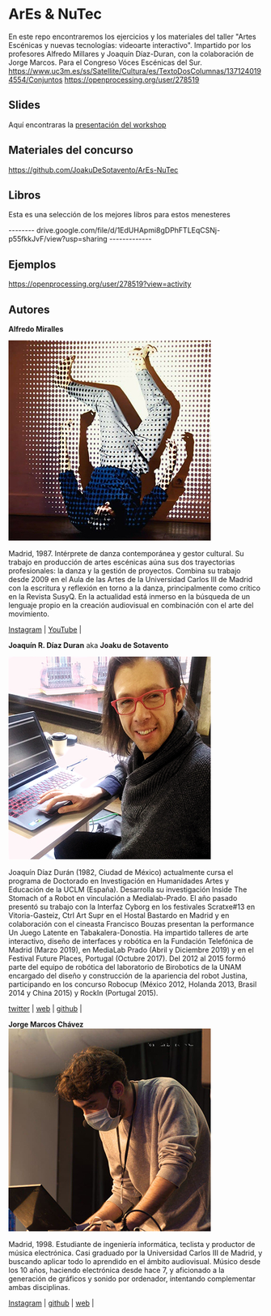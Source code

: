 # ArEs & NuTec
En este repo encontraremos los ejercicios y los materiales del taller "Artes Escénicas y nuevas tecnologías: videoarte interactivo". Impartido por los profesores Alfredo Millares y Joaquín Díaz-Duran, con la colaboración de Jorge Marcos. Para el Congreso Vóces Escénicas del Sur.
<https://www.uc3m.es/ss/Satellite/Cultura/es/TextoDosColumnas/1371240194554/Conjuntos>
<https://openprocessing.org/user/278519>

## Slides

Aquí encontraras la [presentación del workshop](https://docs.google.com/presentation/d/1DX37IQetv_PP4Qh69zUOSTQCTIWbKxt1YpE8Olq1D04/edit?usp=sharing)

## Materiales del concurso

<https://github.com/JoakuDeSotavento/ArEs-NuTec>

## Libros

Esta es una selección de los mejores libros para estos menesteres

--------  drive.google.com/file/d/1EdUHApmi8gDPhFTLEqCSNj-p55fkkJvF/view?usp=sharing -------------

## Ejemplos

<https://openprocessing.org/user/278519?view=activity>


## Autores

**Alfredo Miralles**

![@alfredomiralles](./img/alfredo.jpg)

Madrid, 1987. Intérprete de danza contemporánea y gestor cultural. Su trabajo en producción de artes escénicas aúna sus dos trayectorias profesionales: la danza y la gestión de proyectos. Combina su trabajo desde 2009 en el Aula de las Artes de la Universidad Carlos III de Madrid con la escritura y reflexión en torno a la danza, principalmente como crítico en la Revista SusyQ. En la actualidad está inmerso en la búsqueda de un lenguaje propio en la creación audiovisual en combinación con el arte del movimiento.

[Instagram](https://www.instagram.com/alfredomiralles) |
[YouTube](https://www.youtube.com/user/alfredomirallesbenit) |


**Joaquín R. Díaz Duran**
aka **Joaku de Sotavento**

![@joakudesotavento](./img/joaquin.jpg)

Joaquín Díaz Durán (1982, Ciudad de México) actualmente cursa el programa de Doctorado en Investigación en Humanidades Artes y Educación de la UCLM (España). Desarrolla su investigación Inside The Stomach of a Robot en vinculación a Medialab-Prado.
El año pasado presentó su trabajo con la Interfaz Cyborg en los festivales Scratxe#13 en Vitoria-Gasteiz, Ctrl Art Supr en el Hostal Bastardo en Madrid y en colaboración con el cineasta Francisco Bouzas presentan la performance Un Juego Latente en Tabakalera-Donostia. Ha impartido talleres de arte interactivo, diseño de interfaces y robótica en la Fundación Telefónica de Madrid (Marzo 2019), en MediaLab Prado (Abril y Diciembre 2019) y en el Festival Future Places, Portugal (Octubre 2017). Del 2012 al 2015 formó parte del equipo de robótica del laboratorio de Birobotics de la UNAM encargado del diseño y construcción de la apariencia del robot Justina, participando en los concurso Robocup (México 2012, Holanda 2013, Brasil 2014 y China 2015) y RockIn (Portugal 2015).


[twitter](https://twitter.com/joaku_Sotavento) |
[web](https://www.arterobotico.com) |
[github](https://github.com/JoakuDeSotavento) |


**Jorge Marcos Chávez**
![@jorgemarcos](./img/jorge2.jpg)

Madrid, 1998. Estudiante de ingeniería informática, teclista y productor de música electrónica. Casi graduado por la Universidad Carlos III de Madrid, y buscando aplicar todo lo aprendido en el ámbito audiovisual. Músico desde los 10 años, haciendo electrónica desde hace 7, y  aficionado a la generación de gráficos y sonido por ordenador, intentando complementar ambas disciplinas.

[Instagram](https://www.instagram.com/Jorgeelalto) |
[github](https://github.com/Jorgeelalto) |
[web](https://www.7thpyramid.es) |
